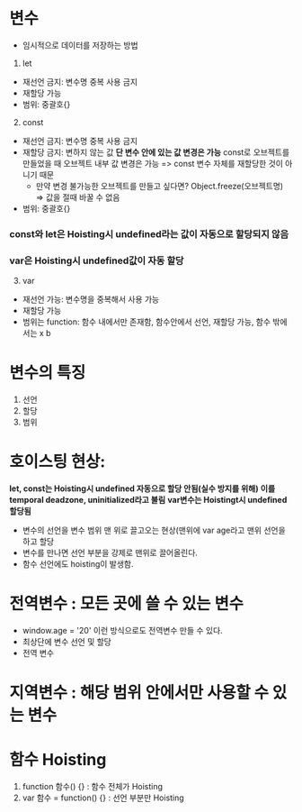 # 변수

- 임시적으로 데이터를 저장하는 방법

1. let
  - 재선언 금지: 변수명 중복 사용 금지
  - 재할당 가능
  - 범위: 중괄호{}
2. const
  - 재선언 금지: 변수명 중복 사용 금지
  - 재할당 금지: 변하지 않는 값 **단 변수 안에 있는 값 변경은 가능**
    const로 오브젝트를 만들었을 때 오브젝트 내부 값 변경은 가능 => const 변수 자체를 재할당한 것이 아니기 때문
    - 만약 변경 불가능한 오브젝트를 만들고 싶다면?
      Object.freeze(오브젝트명) => 값을 절때 바꿀 수 없음
  - 범위: 중괄호{}

### const와 let은 Hoisting시 undefined라는 값이 자동으로 할당되지 않음
### var은 Hoisting시 undefined값이 자동 할당


3. var
  - 재선언 가능: 변수명을 중복해서 사용 가능
  - 재할당 가능
  - 범위는 function: 함수 내에서만 존재함, 함수안에서 선언, 재할당 가능, 함수 밖에서는 x b


# 변수의 특징
1. 선언
2. 할당
3. 범위

# 호이스팅 현상:
  **let, const는 Hoisting시 undefined 자동으로 할당 안됨(실수 방지를 위해)**
  **이를 temporal deadzone, uninitialized라고 불림**
  **var변수는 Hoistingt시 undefined 할당됨**
  - 변수의 선언을 변수 범위 맨 위로 끌고오는 현상(맨위에 var age라고 맨위 선언을하고 할당 
  - 변수를 만나면 선언 부분을 강제로 맨위로 끌어올린다.
  - 함수 선언에도 hoisting이 발생함.
# 전역변수 : 모든 곳에 쓸 수 있는 변수
- window.age = '20' 이런 방식으로도 전역변수 만들 수 있다.
- 최상단에 변수 선언 및 할당
- 전역 변수

# 지역변수 : 해당 범위 안에서만 사용할 수 있는 변수


# 함수 Hoisting
1. function 함수() {} : 함수 전체가 Hoisting
2. var 함수 = function() {} : 선언 부분만 Hoisting 